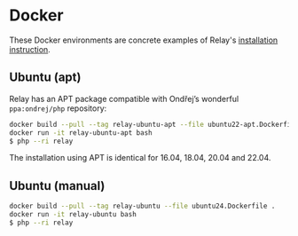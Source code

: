 # Docker

These Docker environments are concrete examples of Relay's [installation instruction](https://relay.so/docs/installation).

## Ubuntu (apt)

Relay has an APT package compatible with Ondřej’s wonderful `ppa:ondrej/php` repository:

```bash
docker build --pull --tag relay-ubuntu-apt --file ubuntu22-apt.Dockerfile .
docker run -it relay-ubuntu-apt bash
$ php --ri relay
```

The installation using APT is identical for 16.04, 18.04, 20.04 and 22.04.

## Ubuntu (manual)

```bash
docker build --pull --tag relay-ubuntu --file ubuntu24.Dockerfile .
docker run -it relay-ubuntu bash
$ php --ri relay
```

